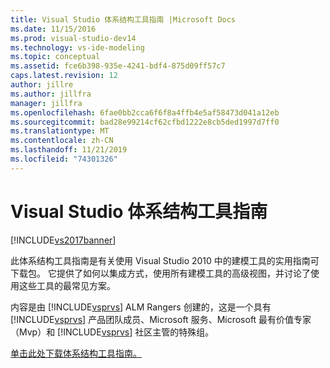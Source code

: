 ```yaml
---
title: Visual Studio 体系结构工具指南 |Microsoft Docs
ms.date: 11/15/2016
ms.prod: visual-studio-dev14
ms.technology: vs-ide-modeling
ms.topic: conceptual
ms.assetid: fce6b398-935e-4241-bdf4-875d09ff57c7
caps.latest.revision: 12
author: jillre
ms.author: jillfra
manager: jillfra
ms.openlocfilehash: 6fae0bb2cca6f6f8a4ffb4e5af58473d041a12eb
ms.sourcegitcommit: bad28e99214cf62cfbd1222e8cb5ded1997d7ff0
ms.translationtype: MT
ms.contentlocale: zh-CN
ms.lasthandoff: 11/21/2019
ms.locfileid: "74301326"
---
```

# <a name="visual-studio-architecture-tooling-guidance"></a>Visual Studio 体系结构工具指南
[!INCLUDE[vs2017banner](../includes/vs2017banner.md)]

此体系结构工具指南是有关使用 Visual Studio 2010 中的建模工具的实用指南可下载包。 它提供了如何以集成方式，使用所有建模工具的高级视图，并讨论了使用这些工具的最常见方案。

 内容是由 [!INCLUDE[vsprvs](../includes/vsprvs-md.md)] ALM Rangers 创建的，这是一个具有 [!INCLUDE[vsprvs](../includes/vsprvs-md.md)] 产品团队成员、Microsoft 服务、Microsoft 最有价值专家（Mvp）和 [!INCLUDE[vsprvs](../includes/vsprvs-md.md)] 社区主管的特殊组。

 [单击此处下载体系结构工具指南。](https://go.microsoft.com/fwlink/?LinkID=191984)
